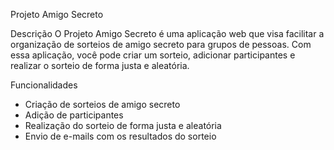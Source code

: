 Projeto Amigo Secreto

Descrição
O Projeto Amigo Secreto é uma aplicação web que visa facilitar a organização de sorteios de amigo secreto para grupos de pessoas. Com essa aplicação, você pode criar um sorteio, adicionar participantes e realizar o sorteio de forma justa e aleatória.

Funcionalidades
- Criação de sorteios de amigo secreto
- Adição de participantes
- Realização do sorteio de forma justa e aleatória
- Envio de e-mails com os resultados do sorteio

